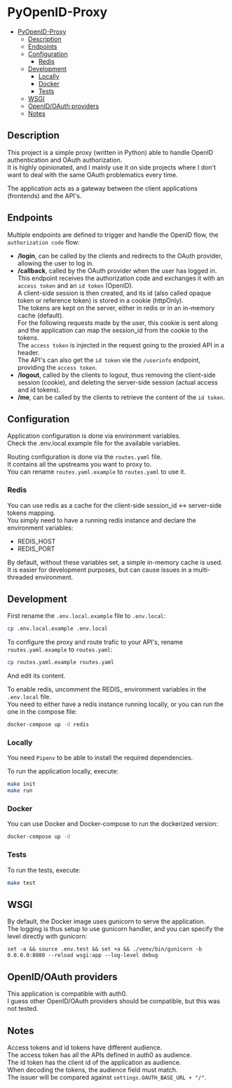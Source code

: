 # PyOpenID-Proxy

<!-- TOC -->

- [PyOpenID-Proxy](#pyopenid-proxy)
    - [Description](#description)
    - [Endpoints](#endpoints)
    - [Configuration](#configuration)
        - [Redis](#redis)
    - [Development](#development)
        - [Locally](#locally)
        - [Docker](#docker)
        - [Tests](#tests)
    - [WSGI](#wsgi)
    - [OpenID/OAuth providers](#openidoauth-providers)
    - [Notes](#notes)

<!-- /TOC -->

## Description

This project is a simple proxy (written in Python) able to handle OpenID authentication
and OAuth authorization.  
It is highly opinionated, and I mainly use it on side projects where I don't want
to deal with the same OAuth problematics every time.

The application acts as a gateway between the client applications (frontends) and the
API's.  

## Endpoints

Multiple endpoints are defined to trigger and handle the OpenID flow, the `authorization code` flow:

- **/login**, can be called by the clients and redirects to the OAuth provider, allowing the user to log in.
- **/callback**, called by the OAuth provider when the user has logged in.  
This endpoint receives the authorization code and exchanges it with an `access token` and
an `id token` (OpenID).  
A client-side session is then created, and its id (also called opaque token or reference token) 
is stored in a cookie (httpOnly).  
The tokens are kept on the server, either in redis or in an in-memory cache (default).  
For the following requests made by the user, this cookie is sent along and the application
can map the session_id from the cookie to the tokens.  
The `access token` is injected in the request going to the proxied API in a header.  
The API's can also get the `id token` vie the `/userinfo` endpoint, providing the `access token`.
- **/logout**, called by the clients to logout, thus removing the client-side session (cookie),
and deleting the server-side session (actual access and id tokens).
- **/me**, can be called by the clients to retrieve the content of the `id token`.

## Configuration

Application configuration is done via environment variables.  
Check the .env.local.example file for the available variables.

Routing configuration is done via the `routes.yaml` file.  
It contains all the upstreams you want to proxy to.  
You can rename `routes.yaml.example` to `routes.yaml` to use it.

### Redis

You can use redis as a cache for the client-side session_id <-> server-side tokens mapping.  
You simply need to have a running redis instance and declare the environment variables:

- REDIS_HOST
- REDIS_PORT

By default, without these variables set, a simple in-memory cache is used.  
It is easier for development purposes, but can cause issues in a multi-threaded environment.

## Development

First rename the `.env.local.example` file to `.env.local`:

```bash
cp .env.local.example .env.local
```

To configure the proxy and route trafic to your API's, rename `routes.yaml.example` to `routes.yaml`:

```bash
cp routes.yaml.example routes.yaml
```

And edit its content.

To enable redis, uncomment the REDIS_ environment variables in the `.env.local` file.  
You need to either have a redis instance running locally, or you can run the one in
the compose file:

```bash
docker-compose up -d redis
```

### Locally

You need `Pipenv` to be able to install the required dependencies.

To run the application locally, execute:

```bash
make init
make run
```

### Docker

You can use Docker and Docker-compose to run the dockerized version:

```bash
docker-compose up -d
```

### Tests

To run the tests, execute:

```bash
make test
```

## WSGI

By default, the Docker image uses gunicorn to serve the application.  
The logging is thus setup to use gunicorn handler, and you can specify the level
directly with gunicorn:

```
set -a && source .env.test && set +a && ./venv/bin/gunicorn -b 0.0.0.0:8080 --reload wsgi:app --log-level debug
```

## OpenID/OAuth providers

This application is compatible with auth0.  
I guess other OpenID/OAuth providers should be compatible, but this was not tested.

## Notes

Access tokens and id tokens have different audience.  
The access token has all the APIs defined in auth0 as audience.  
The id token has the client id of the application as audience.  
When decoding the tokens, the audience field must match.  
The issuer will be compared against `settings.OAUTH_BASE_URL + "/"`.  
